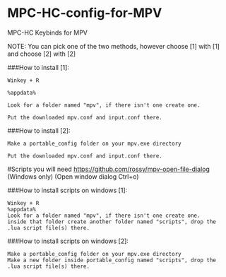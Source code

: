 # MPC-HC-config-for-MPV
MPC-HC Keybinds for MPV

NOTE: You can pick one of the two methods, however choose [1] with [1] and choose [2] with [2]

###How to install [1]:
```
Winkey + R

%appdata%

Look for a folder named "mpv", if there isn't one create one.

Put the downloaded mpv.conf and input.conf there.
```
###How to install [2]:
```
Make a portable_config folder on your mpv.exe directory

Put the downloaded mpv.conf and input.conf there.
```
#Scripts you will need
https://github.com/rossy/mpv-open-file-dialog (Windows only) (Open window dialog Ctrl+o)

###How to install scripts on windows [1]:
```
Winkey + R
%appdata%
Look for a folder named "mpv", if there isn't one create one.
inside that folder create another folder named "scripts", drop the .lua script file(s) there.
```
###How to install scripts on windows [2]:
```
Make a portable_config folder on your mpv.exe directory
Make a new folder inside portable_config named "scripts", drop the .lua script file(s) there.
```
